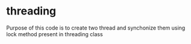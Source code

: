 # threading
Purpose of this code is to create two thread and synchonize them using lock method present in threading class
